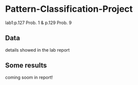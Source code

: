 # Pattern-Classification-Project
lab1:p.127 Prob. 1 & p.129 Prob. 9
## Data
details showed in the lab report
## Some results
coming soom in report!
